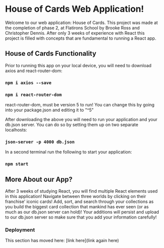 # House of Cards Web Application!

Welcome to our web application: House of Cards. This project was made at the completion of phase 2, at Flatirons School by Brooke Ross and Christopher Dennis. After only 3 weeks of experience with React this project is filled with concepts that are fundamental to running a React app. 

## House of Cards Functionality

Prior to running this app on your local device, you will need to download axios and react-router-dom:

### `npm i axios --save`

### `npm i react-router-dom`

react-router-dom, must be version 5 to run! You can change this by going into your package.json and editing it to "^5"

After downloading the above you will need to run your application and your db.json server. You can do so by setting them up on two separate localhosts:

### `json-server -p 4000 db.json`

In a second terminal run the following to start your application:

### `npm start`


## More About our App?

After 3 weeks of studying React, you will find multiple React elements used in this application! Navigate between three worlds by clicking on their franchise' iconic cards! Add, sort, and search through your collections as you build the biggest card collection that mankind has ever seen (or as much as our db.json server can hold)! Your additions will persist and upload to our db.json server so make sure that you add your information carefully!


### Deployment

This section has moved here: [link here](link again here)


